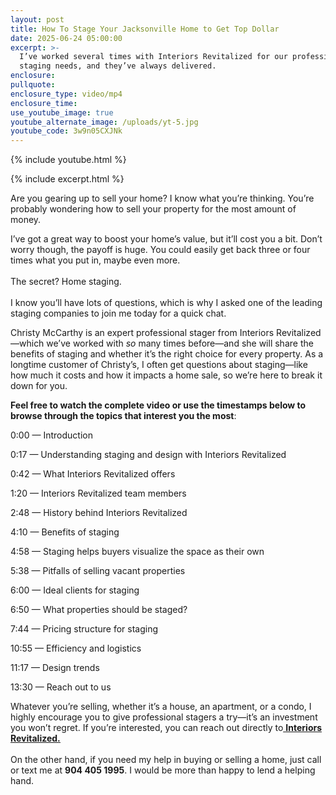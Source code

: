 ```yaml
---
layout: post
title: How To Stage Your Jacksonville Home to Get Top Dollar
date: 2025-06-24 05:00:00
excerpt: >-
  I’ve worked several times with Interiors Revitalized for our professional
  staging needs, and they’ve always delivered. 
enclosure:
pullquote:
enclosure_type: video/mp4
enclosure_time:
use_youtube_image: true
youtube_alternate_image: /uploads/yt-5.jpg
youtube_code: 3w9n05CXJNk
---
```

{% include youtube.html %}

{% include excerpt.html %}

Are you gearing up to sell your home? I know what you’re thinking. You’re probably wondering how to sell your property for the most amount of money.

I’ve got a great way to boost your home’s value, but it’ll cost you a bit. Don’t worry though, the payoff is huge. You could easily get back three or four times what you put in, maybe even more.<br><br>The secret? Home staging.<br><br>I know you’ll have lots of questions, which is why I asked one of the leading staging companies to join me today for a quick chat.

Christy McCarthy is an expert professional stager from Interiors Revitalized—which we’ve worked with *so* many times before—and she will share the benefits of staging and whether it’s the right choice for every property. As a longtime customer of Christy’s, I often get questions about staging—like how much it costs and how it impacts a home sale, so we’re here to break it down for you.

**Feel free to watch the complete video or use the timestamps below to browse through the topics that interest you the most**:

0:00 — Introduction

0:17 — Understanding staging and design with Interiors Revitalized

0:42 — What Interiors Revitalized offers

1:20 — Interiors Revitalized team members

2:48 — History behind Interiors Revitalized

4:10 — Benefits of staging

4:58 — Staging helps buyers visualize the space as their own

5:38 — Pitfalls of selling vacant properties

6:00 — Ideal clients for staging

6:50 — What properties should be staged?

7:44 — Pricing structure for staging

10:55 — Efficiency and logistics

11:17 — Design trends

13:30 — Reach out to us

Whatever you’re selling, whether it’s a house, an apartment, or a condo, I highly encourage you to give professional stagers a try—it’s an investment you won’t regret. If you’re interested, you can reach out directly to[<u> </u>**<u>Interiors Revitalized.</u>**](http://www.interiorsrevitalized.com)**<u><br /></u>**<br>On the other hand, if you need my help in buying or selling a home, just call or text me at **904 405 1995**. I would be more than happy to lend a helping hand.